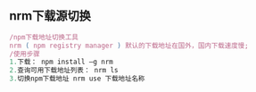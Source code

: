 

##  nrm下载源切换

~~~js
/npm下载地址切换工具
nrm ( npm registry manager ) 默认的下载地址在国外，国内下载速度慢;
/使用步骤
1.下载： npm install –g nrm  
2.查询可用下载地址列表： nrm ls
3.切换npm下载地址 nrm use 下载地址名称
~~~


